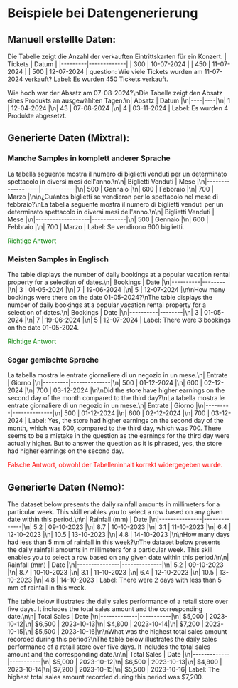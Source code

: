 # Beispiele bei Datengenerierung

## Manuell erstellte Daten:

Die Tabelle zeigt die Anzahl der verkauften Eintrittskarten für ein Konzert. | Tickets | Datum | |---------|-------------| | 300 | 10-07-2024 | | 450 | 11-07-2024 | | 500 | 12-07-2024 | question: Wie viele Tickets wurden am 11-07-2024 verkauft?
Label: Es wurden 450 Tickets verkauft.

Wie hoch war der Absatz am 07-08-2024?\nDie Tabelle zeigt den Absatz eines Produkts an ausgewählten Tagen.\n| Absatz | Datum |\n|----|----|\n| 1 | 12-04-2024 |\n| 43 | 07-08-2024 |\n| 4 | 03-11-2024 |
Label: Es wurden 4 Produkte abgesetzt.

## Generierte Daten (Mixtral):

### Manche Samples in komplett anderer Sprache

La tabella seguente mostra il numero di biglietti venduti per un determinato spettacolo in diversi mesi dell'anno.\n\n| Biglietti Venduti | Mese |\n|-------------------|------------|\n| 500 | Gennaio |\n| 600 | Febbraio |\n| 700 | Marzo |\n\n¿Cuántos biglietti se vendieron per lo spettacolo nel mese di febbraio?\nLa tabella seguente mostra il numero di biglietti venduti per un determinato spettacolo in diversi mesi dell'anno.\n\n| Biglietti Venduti | Mese |\n|-------------------|------------|\n| 500 | Gennaio |\n| 600 | Febbraio |\n| 700 | Marzo |
Label: Se vendirono 600 biglietti.

<span style="color:green">Richtige Antwort</span>

### Meisten Samples in Englisch

The table displays the number of daily bookings at a popular vacation rental property for a selection of dates.\n| Bookings | Date |\n|----------|--------|\n| 3 | 01-05-2024 |\n| 7 | 19-06-2024 |\n| 5 | 12-07-2024 |\n\nHow many bookings were there on the date 01-05-2024?\nThe table displays the number of daily bookings at a popular vacation rental property for a selection of dates.\n| Bookings | Date |\n|----------|--------|\n| 3 | 01-05-2024 |\n| 7 | 19-06-2024 |\n| 5 | 12-07-2024 |
Label: There were 3 bookings on the date 01-05-2024.

<span style="color:green">Richtige Antwort</span>

### Sogar gemischte Sprache

La tabella mostra le entrate giornaliere di un negozio in un mese.\n| Entrate | Giorno |\n|---------|--------------|\n| 500 | 01-12-2024 |\n| 600 | 02-12-2024 |\n| 700 | 03-12-2024 |\n\nDid the store have higher earnings on the second day of the month compared to the third day?\nLa tabella mostra le entrate giornaliere di un negozio in un mese.\n| Entrate | Giorno |\n|---------|--------------|\n| 500 | 01-12-2024 |\n| 600 | 02-12-2024 |\n| 700 | 03-12-2024 |
Label: Yes, the store had higher earnings on the second day of the month, which was 600, compared to the third day, which was 700. There seems to be a mistake in the question as the earnings for the third day were actually higher. But to answer the question as it is phrased, yes, the store had higher earnings on the second day.

<span style="color:red">Falsche Antwort, obwohl der Tabelleninhalt korrekt widergegeben wurde.</span>

## Generierte Daten (Nemo):

The dataset below presents the daily rainfall amounts in millimeters for a particular week. This skill enables you to select a row based on any given date within this period.\n\n| Rainfall (mm) | Date |\n|---------------|--------------|\n| 5.2 | 09-10-2023 |\n| 8.7 | 10-10-2023 |\n| 3.1 | 11-10-2023 |\n| 6.4 | 12-10-2023 |\n| 10.5 | 13-10-2023 |\n| 4.8 | 14-10-2023 |\n\nHow many days had less than 5 mm of rainfall in this week?\nThe dataset below presents the daily rainfall amounts in millimeters for a particular week. This skill enables you to select a row based on any given date within this period.\n\n| Rainfall (mm) | Date |\n|---------------|--------------|\n| 5.2 | 09-10-2023 |\n| 8.7 | 10-10-2023 |\n| 3.1 | 11-10-2023 |\n| 6.4 | 12-10-2023 |\n| 10.5 | 13-10-2023 |\n| 4.8 | 14-10-2023 |
Label: There were 2 days with less than 5 mm of rainfall in this week.

The table below illustrates the daily sales performance of a retail store over five days. It includes the total sales amount and the corresponding date.\n\n| Total Sales | Date |\n|-------------|-----------|\n| $5,000 | 2023-10-12|\n| $6,500 | 2023-10-13|\n| $4,800 | 2023-10-14|\n| $7,200 | 2023-10-15|\n| $5,500 | 2023-10-16|\n\nWhat was the highest total sales amount recorded during this period?\nThe table below illustrates the daily sales performance of a retail store over five days. It includes the total sales amount and the corresponding date.\n\n| Total Sales | Date |\n|-------------|-----------|\n| $5,000 | 2023-10-12|\n| $6,500 | 2023-10-13|\n| $4,800 | 2023-10-14|\n| $7,200 | 2023-10-15|\n| $5,500 | 2023-10-16|
Label: The highest total sales amount recorded during this period was $7,200.

### 